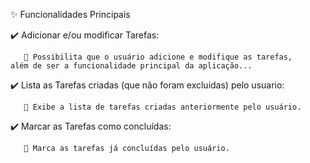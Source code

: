 ✨ Funcionalidades Principais 

✔️ Adicionar e/ou modificar Tarefas:

       💬 Possibilita que o usuário adicione e modifique as tarefas,
    além de ser a funcionalidade principal da aplicação...

✔️ Lista as Tarefas criadas (que não foram excluidas) pelo usuario:

       💬 Exibe a lista de tarefas criadas anteriormente pelo usuário.
   
✔️ Marcar as Tarefas como concluídas:

       💬 Marca as tarefas já concluídas pelo usuário.
